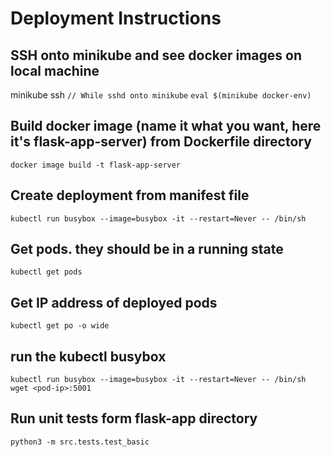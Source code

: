 # Deployment Instructions

## SSH onto minikube and see docker images on local machine
minikube ssh
    `// While sshd onto minikube` 
    `eval $(minikube docker-env)`

## Build docker image (name it what you want, here it's flask-app-server) from Dockerfile directory
`docker image build -t flask-app-server`

## Create deployment from manifest file
`kubectl run busybox --image=busybox -it --restart=Never -- /bin/sh`

## Get pods. they should be in a running state
`kubectl get pods`

## Get IP address of deployed pods
`kubectl get po -o wide`

## run the kubectl busybox
`kubectl run busybox --image=busybox -it --restart=Never -- /bin/sh`
`wget <pod-ip>:5001`

## Run unit tests form flask-app directory
`python3 -m src.tests.test_basic`